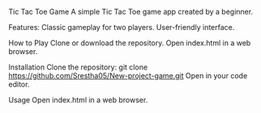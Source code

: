 Tic Tac Toe Game
A simple Tic Tac Toe game app created by a beginner.

Features:
Classic gameplay for two players.
User-friendly interface.

How to Play
Clone or download the repository.
Open index.html in a web browser.


Installation
Clone the repository: git clone https://github.com/Srestha05/New-project-game.git
Open in your code editor.

Usage
Open index.html in a web browser.

